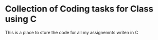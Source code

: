 # Collection of Coding tasks for Class using C 

This is a place to store the code for all my assignemnts writen in C 
